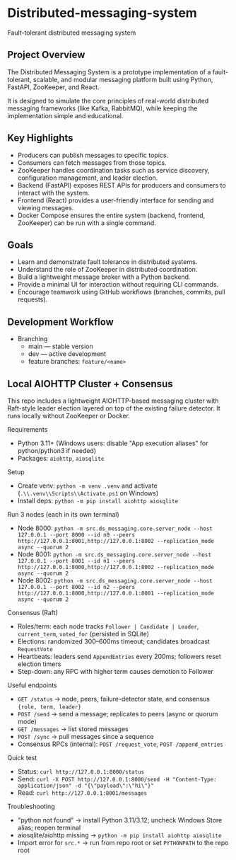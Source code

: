 # Distributed-messaging-system

Fault-tolerant distributed messaging system

## Project Overview

The Distributed Messaging System is a prototype implementation of a fault-tolerant, scalable, and modular messaging platform built using Python, FastAPI, ZooKeeper, and React.

It is designed to simulate the core principles of real-world distributed messaging frameworks (like Kafka, RabbitMQ), while keeping the implementation simple and educational.

## Key Highlights

- Producers can publish messages to specific topics.
- Consumers can fetch messages from those topics.
- ZooKeeper handles coordination tasks such as service discovery, configuration management, and leader election.
- Backend (FastAPI) exposes REST APIs for producers and consumers to interact with the system.
- Frontend (React) provides a user-friendly interface for sending and viewing messages.
- Docker Compose ensures the entire system (backend, frontend, ZooKeeper) can be run with a single command.

## Goals

- Learn and demonstrate fault tolerance in distributed systems.
- Understand the role of ZooKeeper in distributed coordination.
- Build a lightweight message broker with a Python backend.
- Provide a minimal UI for interaction without requiring CLI commands.
- Encourage teamwork using GitHub workflows (branches, commits, pull requests).

## Development Workflow

- Branching
  - main — stable version
  - dev — active development
  - feature branches: `feature/<name>`

## Local AIOHTTP Cluster + Consensus

This repo includes a lightweight AIOHTTP-based messaging cluster with Raft-style leader election layered on top of the existing failure detector. It runs locally without ZooKeeper or Docker.

Requirements

- Python 3.11+ (Windows users: disable "App execution aliases" for python/python3 if needed)
- Packages: `aiohttp`, `aiosqlite`

Setup

- Create venv: `python -m venv .venv` and activate (`.\\.venv\\Scripts\\Activate.ps1` on Windows)
- Install deps: `python -m pip install aiohttp aiosqlite`

Run 3 nodes (each in its own terminal)

- Node 8000: `python -m src.ds_messaging.core.server_node --host 127.0.0.1 --port 8000 --id n0 --peers http://127.0.0.1:8001,http://127.0.0.1:8002 --replication_mode async --quorum 2`
- Node 8001: `python -m src.ds_messaging.core.server_node --host 127.0.0.1 --port 8001 --id n1 --peers http://127.0.0.1:8000,http://127.0.0.1:8002 --replication_mode async --quorum 2`
- Node 8002: `python -m src.ds_messaging.core.server_node --host 127.0.0.1 --port 8002 --id n2 --peers http://127.0.0.1:8000,http://127.0.0.1:8001 --replication_mode async --quorum 2`

Consensus (Raft)

- Roles/term: each node tracks `Follower | Candidate | Leader`, `current_term`, `voted_for` (persisted in SQLite)
- Elections: randomized 300–600ms timeout; candidates broadcast `RequestVote`
- Heartbeats: leaders send `AppendEntries` every 200ms; followers reset election timers
- Step-down: any RPC with higher term causes demotion to Follower

Useful endpoints

- `GET /status` → node, peers, failure-detector state, and consensus `{role, term, leader}`
- `POST /send` → send a message; replicates to peers (async or quorum mode)
- `GET /messages` → list stored messages
- `POST /sync` → pull messages since a sequence
- Consensus RPCs (internal): `POST /request_vote`, `POST /append_entries`

Quick test

- Status: `curl http://127.0.0.1:8000/status`
- Send: `curl -X POST http://127.0.0.1:8000/send -H "Content-Type: application/json" -d "{\"payload\":\"hi\"}"`
- Read: `curl http://127.0.0.1:8001/messages`

Troubleshooting

- "python not found" → install Python 3.11/3.12; uncheck Windows Store alias; reopen terminal
- aiosqlite/aiohttp missing → `python -m pip install aiohttp aiosqlite`
- Import error for `src.*` → run from repo root or set `PYTHONPATH` to the repo root
